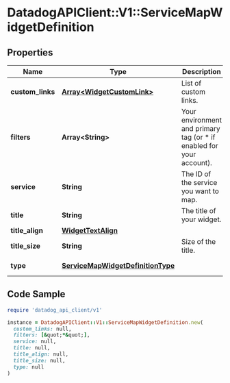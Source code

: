 # DatadogAPIClient::V1::ServiceMapWidgetDefinition

## Properties

| Name | Type | Description | Notes |
| ---- | ---- | ----------- | ----- |
| **custom_links** | [**Array&lt;WidgetCustomLink&gt;**](WidgetCustomLink.md) | List of custom links. | [optional] |
| **filters** | **Array&lt;String&gt;** | Your environment and primary tag (or * if enabled for your account). |  |
| **service** | **String** | The ID of the service you want to map. |  |
| **title** | **String** | The title of your widget. | [optional] |
| **title_align** | [**WidgetTextAlign**](WidgetTextAlign.md) |  | [optional] |
| **title_size** | **String** | Size of the title. | [optional] |
| **type** | [**ServiceMapWidgetDefinitionType**](ServiceMapWidgetDefinitionType.md) |  | [default to &#39;servicemap&#39;] |

## Code Sample

```ruby
require 'datadog_api_client/v1'

instance = DatadogAPIClient::V1::ServiceMapWidgetDefinition.new(
  custom_links: null,
  filters: [&quot;*&quot;],
  service: null,
  title: null,
  title_align: null,
  title_size: null,
  type: null
)
```

